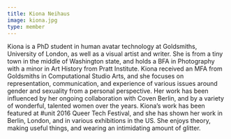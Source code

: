 ```yaml
---
title: Kiona Neihaus 
image: kiona.jpg
type: member
---
```


Kiona is a PhD student in human avatar technology at Goldsmiths, University of London, as well as a visual artist and writer. She is from a tiny town in the middle of Washington state, and holds a BFA in Photography with a minor in Art History from Pratt Institute. Kiona received an MFA from Goldsmiths in Computational Studio Arts, and she focuses on representation, communication, and experience of various issues around gender and sexuality from a personal perspective. Her work has been influenced by her ongoing collaboration with Coven Berlin, and by a variety of wonderful, talented women over the years. Kiona’s work has been featured at #unit 2016 Queer Tech Festival, and she has shown her work in Berlin, London, and in various exhibitions in the US. She enjoys theory, making useful things, and wearing an intimidating amount of glitter. 
